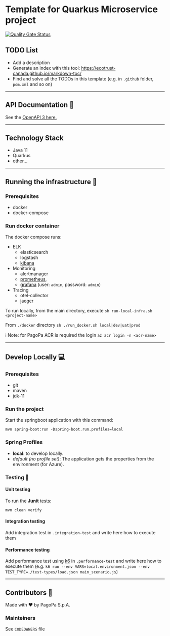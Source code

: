 # Template for Quarkus Microservice project

[![Quality Gate Status](https://sonarcloud.io/api/project_badges/measure?project=TODO-set-your-id&metric=alert_status)](https://sonarcloud.io/dashboard?id=TODO-set-your-id)

## TODO List
- Add a description 
- Generate an index with this tool: https://ecotrust-canada.github.io/markdown-toc/
- Find and solve all the TODOs in this template (e.g. in `.github` folder, `pom.xml` and so on)

---
## API Documentation 📖
See the [OpenAPI 3 here.]([https://editor.swagger.io/?url=https://raw.githubusercontent.com/pagopa/pagopa-platform-authorizer-config/openapi/openapi.json](https://editor.swagger.io/?url=https://raw.githubusercontent.com/pagopa/pagopa-platform-authorizer-config/main/openapi/openapi.json))

---

## Technology Stack
- Java 11
- Quarkus
- other...
---

## Running the infrastructure 🚀

### Prerequisites
- docker
- docker-compose

### Run docker container
The docker compose runs:
- ELK
    - elasticsearch
    - logstash
    - [kibana](http://localhost:5601/)
- Monitoring
    - alertmanager
    - [prometheus](http://localhost:9090/),
    - [grafana](http://localhost:3000/) (user: ```admin```, password: ```admin```)
- Tracing
    - otel-collector
    - [jaeger](http://localhost:16686/)


To run locally, from the main directory, execute
`sh run-local-infra.sh <project-name>`

From `./docker` directory
`sh ./run_docker.sh local|dev|uat|prod`

ℹ️ Note: for PagoPa ACR is required the login `az acr login -n <acr-name>`

---

## Develop Locally 💻

### Prerequisites
- git
- maven
- jdk-11

### Run the project

Start the springboot application with this command:

`mvn spring-boot:run -Dspring-boot.run.profiles=local`



### Spring Profiles

- **local**: to develop locally.
- _default (no profile set)_: The application gets the properties from the environment (for Azure).


### Testing 🧪

#### Unit testing

To run the **Junit** tests:

`mvn clean verify`

#### Integration testing
Add integration test in `.integration-test` and write here how to execute them

#### Performance testing
Add performance test using [k6](https://k6.io/) in `.performance-test` and write here how to execute them (e.g. `k6 run --env VARS=local.environment.json --env TEST_TYPE=./test-types/load.json main_scenario.js`)


---

## Contributors 👥
Made with ❤️ by PagoPa S.p.A.

### Mainteiners
See `CODEOWNERS` file
